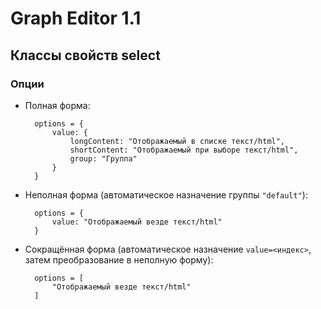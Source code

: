 # Graph Editor 1.1

## Классы свойств select

### Опции

- Полная форма:

        options = {
            value: {
                longContent: "Отображаемый в списке текст/html",
                shortContent: "Отображаемый при выборе текст/html",
                group: "Группа"
            }
        }
    
- Неполная форма (автоматическое назначение группы `"default"`):

        options = {
            value: "Отображаемый везде текст/html"
        }
        
- Сокращённая форма (автоматическое назначение `value=<индекс>`, затем преобразование в неполную форму):

        options = [
            "Отображаемый везде текст/html"
        ]
